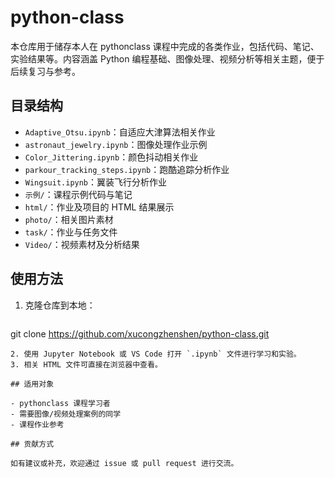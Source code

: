 # python-class

本仓库用于储存本人在 pythonclass 课程中完成的各类作业，包括代码、笔记、实验结果等。内容涵盖 Python 编程基础、图像处理、视频分析等相关主题，便于后续复习与参考。

## 目录结构

- `Adaptive_Otsu.ipynb`：自适应大津算法相关作业
- `astronaut_jewelry.ipynb`：图像处理作业示例
- `Color_Jittering.ipynb`：颜色抖动相关作业
- `parkour_tracking_steps.ipynb`：跑酷追踪分析作业
- `Wingsuit.ipynb`：翼装飞行分析作业
- `示例/`：课程示例代码与笔记
- `html/`：作业及项目的 HTML 结果展示
- `photo/`：相关图片素材
- `task/`：作业与任务文件
- `Video/`：视频素材及分析结果

## 使用方法

1. 克隆仓库到本地：
   ```powershell
git clone https://github.com/xucongzhenshen/python-class.git
```
2. 使用 Jupyter Notebook 或 VS Code 打开 `.ipynb` 文件进行学习和实验。
3. 相关 HTML 文件可直接在浏览器中查看。

## 适用对象

- pythonclass 课程学习者
- 需要图像/视频处理案例的同学
- 课程作业参考

## 贡献方式

如有建议或补充，欢迎通过 issue 或 pull request 进行交流。
